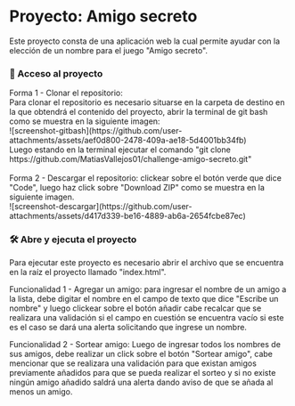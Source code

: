 <h1> Proyecto: Amigo secreto </h1>
Este proyecto consta de una aplicación web la cual permite ayudar con la elección de un nombre para el juego "Amigo secreto".

<h3>📁 Acceso al proyecto</h3> 
Forma 1 - Clonar el repositorio: 
<br>
Para clonar el repositorio es necesario situarse en la carpeta de destino en la que obtendrá el contenido del proyecto, abrir la terminal de git bash como se muestra en la siguiente imagen:<br>
![screenshot-gitbash](https://github.com/user-attachments/assets/aef0d800-2478-409a-ae18-5d4001bb34fb)
<br>Luego estando en la terminal ejecutar el comando "git clone https://github.com/MatiasVallejos01/challenge-amigo-secreto.git"
<br><br>
Forma 2 - Descargar el repositorio: 
clickear sobre el botón verde que dice "Code", luego haz click sobre "Download ZIP" como se muestra en la siguiente imagen. <br>
![screenshot-descargar](https://github.com/user-attachments/assets/d417d339-be16-4889-ab6a-2654fcbe87ec) <br>


<h3> 🛠 Abre y ejecuta el proyecto</h3>
Para ejecutar este proyecto es necesario abrir el archivo que se encuentra en la raíz el proyecto llamado "index.html". <br>

Funcionalidad 1 - Agregar un amigo: para ingresar el nombre de un amigo a la lista, debe digitar el nombre en el campo de texto que dice "Escribe un nombre" y luego clickear sobre el botón añadir cabe recalcar que se realizara una validación si el campo en cuestión se encuentra vacío si este es el caso se dará una alerta solicitando que ingrese un nombre. <br>

Funcionalidad 2 - Sortear amigo: Luego de ingresar todos los nombres de sus amigos, debe realizar un click sobre el botón "Sortear amigo", cabe mencionar que se realizara una validación para que existan amigos previamente añadidos para que se pueda realizar el sorteo y si no existe ningún amigo añadido saldrá una alerta dando aviso de que se añada al menos un amigo.



